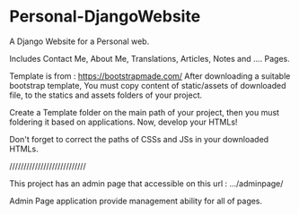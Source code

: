 # Personal-DjangoWebsite
A Django Website for a Personal web.

Includes Contact Me, About Me, Translations, Articles, Notes and .... Pages.

Template is from : https://bootstrapmade.com/ After downloading a suitable bootstrap template, You must copy content of static/assets of downloaded file, to the statics and assets folders of your project.

Create a Template folder on the main path of your project, then you must foldering it based on applications. Now, develop your HTMLs!

Don't forget to correct the paths of CSSs and JSs in your downloaded HTMLs.

///////////////////////////

This project has an admin page that accessible on this url : .../adminpage/

Admin Page application provide management ability for all of pages.
